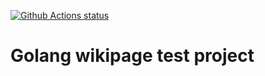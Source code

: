 <p align="left">
  <a href="https://github.com/tobeck/gowiki"><img alt="Github Actions status" src="https://github.com/tobeck/gowiki/workflows/.github/workflows/go.yml/badge.svg"></a>
</p>

# Golang wikipage test project
